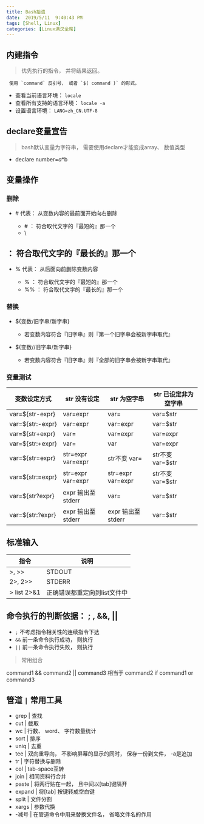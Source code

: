 ```yaml
---
title: Bash拾遗
date:  2019/5/11  9:40:43 PM
tags: [Shell, Linux]
categories: [Linux满汉全席]
---
```


## 内建指令

> 优先执行的指令， 并将结果返回。

```shell
 使用 `command` 反引号， 或者 `$( command )` 的形式。
```

* 查看当前语言环境： `locale`
* 查看所有支持的语言环境： `locale -a`
* 设置语言环境： `LANG=zh_CN.UTF-8`

## declare变量宣告

> bash默认变量为字符串， 需要使用declare才能变成array、 数值类型

* declare number=$a*$b

## 变量操作

### 删除

* \# 代表： 从变数内容的最前面开始向右删除

  * \# ： 符合取代文字的『最短的』那一个
  * \

## ： 符合取代文字的『最长的』那一个

* \% 代表： 从后面向前删除变数内容

  * \% ： 符合取代文字的『最短的』那一个
  * \%% ： 符合取代文字的『最长的』那一个

### 替换

* ${变数/旧字串/新字串}

  * 若变数内容符合『旧字串』则『第一个旧字串会被新字串取代』

* ${变数//旧字串/新字串}

  * 若变数内容符合『旧字串』则『全部的旧字串会被新字串取代』

### 变量测试

| 变数设定方式     | str 没有设定       | str 为空字串      | str 已设定非为空字串 |
|------------------|--------------------|-------------------|----------------------|
| var=${str-expr}  | var=expr           | var=              | var=$str             |
| var=${str:-expr} | var=expr           | var=expr          | var=$str             |
| var=${str+expr}  | var=               | var=expr          | var=expr             |
| var=${str:+expr} | var=               | var               | var=expr            |
| var=${str=expr}  | str=expr  var=expr | str不变 var=      | str不变  var=$str    |
| var=${str:=expr} | str=expr var=expr  | str=expr var=expr | str不变 var=$str     |
| var=${str?expr}  | expr 输出至stderr  | var=              | var=$str             |
| var=${str:?expr} | expr 输出至stderr  | expr 输出至stderr | var=$str             |

## 标准输入

| 指令        | 说明                         |
|-------------|------------------------------|
| >, >>        | STDOUT                       |
| 2>, 2>>      | STDERR                       |
| > list 2>&1 | 正确错误都重定向到list文件中 |

## 命令执行的判断依据： ; , &&, ||

* `;` 不考虑指令相关性的连续指令下达
* `&&` 前一条命令执行成功， 则执行
* `||` 前一条命令执行失败， 则执行

> 常用组合

command1 && command2 || command3
相当于 command2 if command1 or command3

## 管道 `|` 常用工具

* grep | 查找
* cut | 截取
* wc | 行数、 word、 字符数量统计
* sort | 排序
* uniq | 去重
* tee |  双向重导向， 不影响屏幕的显示的同时， 保存一份到文件， -a是追加
* tr | 字符替换与删除
* col | tab-space互转
* join | 相同资料行合并
* paste | 将两行贴在一起， 且中间以[tab]键隔开
* expand | 将[tab] 按键转成空白键
* split | 文件分割
* xargs | 参数代换
* -减号 | 在管道命令中用来替换文件名， 省略文件名的作用


